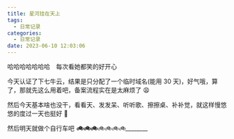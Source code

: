```yaml
---
title: 星河挂在天上
tags:
  - 日常记录
categories:
  - 日常记录
date: 2023-06-10 12:03:06
---
```


哈哈哈哈哈哈哈<span style='margin-right: 14px;'></span>每次看她都笑的好开心

今天认证了下七牛云，结果是只分配了一个临时域名(能用 30 天)，好气哦，算了，那就先这么用着吧，备案流程实在是太麻烦了 😩

然后今天基本啥也没干，看看天、发发呆、听听歌、擦擦桌、补补觉，就这样慢悠悠的度过一天也挺好 🫠

然后明天就做个自行车吧 _____🚲__🚲_🚲___🚲_🚲🚲_🚲_________
